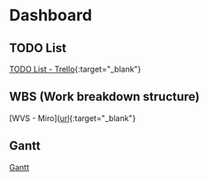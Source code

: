# Dashboard

## TODO List
[TODO List - Trello]([https://trello.com/b/8E7R4Pjz/to-do-list-cyber-aventure]){:target="_blank"}

## WBS (Work breakdown structure)
[WVS - Miro]([url](https://miro.com/app/board/uXjVPvQpYnA=/?share_link_id=899821446302){:target="_blank"}

## Gantt
[Gantt](https://drive.google.com/file/d/18hV7f8XbgCHO4_1c4YZ-XNEoLMmUXj_C/view?usp=sharing)
